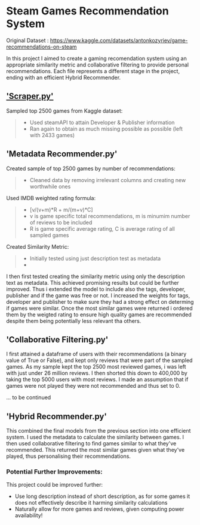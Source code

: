 # Steam Games Recommendation System
Original Dataset : https://www.kaggle.com/datasets/antonkozyriev/game-recommendations-on-steam 

In this project I aimed to create a gaming recomendation system using an appropriate similarity metric and collaborative filtering to provide personal recommendations. Each file represents a different stage in the project, ending with an efficient Hybrid Recommender.



## ['Scraper.py'](https://github.com/AhmecC/games_recommendation_system/blob/main/Metadata%20Recommender.py)
Sampled top 2500 games from Kaggle dataset:
> - Used steamAPI to attain Developer & Publisher information
> - Ran again to obtain as much missing possible as possible (left with 2433 games) 

## 'Metadata Recommender.py'

Created sample of top 2500 games by number of recommendations:
> - Cleaned data by removing irrelevant columns and creating new worthwhile ones

Used IMDB weighted rating formula:
> - [v/(v+m)*R + m/(m+v)*C]
> - v is game specific total recommendations, m is minumim number of reviews to be included
> - R is game specific average rating, C is average rating of all sampled games

Created Similarity Metric:
> - Initially tested using just description test as metadata
> -  

I then first tested creating the similarity metric using only the description text as metadata. This achieved promising results but could be further improved. Thus i extended the model to include also the tags, developer, publisher and if the game was free or not. I increased the weights for tags, developer and publisher to make sure they had a strong effect on determing if games were similar. Once the most similar games were returned i ordered them by the weigted rating to ensure high quality games are recommended despite them being potentially less relevant tha others.

## 'Collaborative Filtering.py'

I first attained a dataframe of users with their recommendations (a binary value of True or False), and kept only reviews that were part of the sampled games. As my sample kept the top 2500 most reviewed games, i was left with just under 26 million reviews. I then shorted this down to 400,000 by taking the top 5000 users with most reviews.  I made an assumption that if games were not played they were not recommended and thus set to 0.

... to be continued

## 'Hybrid Recommender.py'

This combined the final models from the previous section into one efficient system. I used the metadata to calculate the similarity between games. I then used collaborative filtering to find games similar to what they've recommended. This returned the most similar games given what they've played, thus personalising their recommendations.

### Potential Further Improvements:

This project could be improved further:
- Use long description instead of short description, as for some games it does not effectively describe it harming similarity calculations
- Naturally allow for more games and reviews, given computing power availability!
